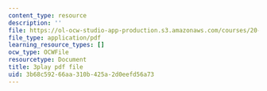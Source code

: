 ```yaml
---
content_type: resource
description: ''
file: https://ol-ocw-studio-app-production.s3.amazonaws.com/courses/20-219-becoming-the-next-bill-nye-writing-and-hosting-the-educational-show-january-iap-2015/3b68c59266aa310b425a2d0eefd56a73_RMRI-Q3PMLE.pdf
file_type: application/pdf
learning_resource_types: []
ocw_type: OCWFile
resourcetype: Document
title: 3play pdf file
uid: 3b68c592-66aa-310b-425a-2d0eefd56a73
---
```

